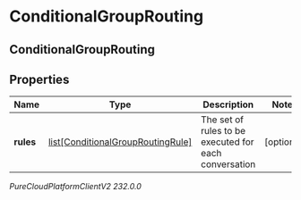 # ConditionalGroupRouting

## ConditionalGroupRouting

## Properties

|Name | Type | Description | Notes|
|------------ | ------------- | ------------- | -------------|
| **rules** | [list[ConditionalGroupRoutingRule]](ConditionalGroupRoutingRule) | The set of rules to be executed for each conversation | [optional] |



_PureCloudPlatformClientV2 232.0.0_
